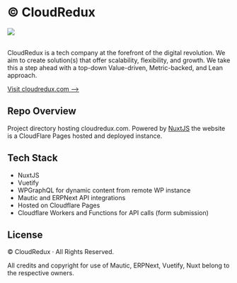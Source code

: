 # © CloudRedux

<img align="center" src="./.github/logo.svg"/><br/><br />

CloudRedux is a tech company at the forefront of the digital revolution. We aim to create solution(s) that offer scalability, flexibility, and growth. We take this a step ahead with a top-down Value-driven, Metric-backed, and Lean approach.

[Visit cloudredux.com —>](https://cloudredux.com)

## Repo Overview

Project directory hosting cloudredux.com. Powered by [NuxtJS](https://nuxtjs.org) the website is a CloudFlare Pages hosted and deployed instance.

## Tech Stack

- NuxtJS
- Vuetify
- WPGraphQL for dynamic content from remote WP instance
- Mautic and ERPNext API integrations
- Hosted on Cloudflare Pages
- Cloudflare Workers and Functions for API calls (form submission)

## License

© CloudRedux · All Rights Reserved.

All credits and copyright for use of Mautic, ERPNext, Vuetify, Nuxt belong to the respective owners.
